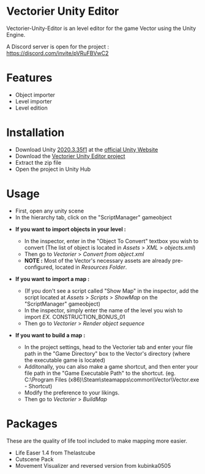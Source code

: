 # Vectorier Unity Editor
Vectorier-Unity-Editor is an level editor for the game Vector using the Unity Engine.

A Discord server is open for the project : https://discord.com/invite/pVRuFBVwC2

# Features
 * Object importer
 * Level importer
 * Level edition

# Installation
 * Download Unity [2020.3.35f1](https://download.unity3d.com/download_unity/18e4db7a9996/Windows64EditorInstaller/UnitySetup64-2020.3.35f1.exe) at the [official Unity Website](https://unity3d.com/get-unity/download/archive)
 * Download the [Vectorier Unity Editor project](https://github.com/FlipThoseTitle/Vectorier-Unity-Editor/archive/refs/heads/main.zip)
 * Extract the zip file
 * Open the project in Unity Hub
 
# Usage
 * First, open any unity scene
 * In the hierarchy tab, click on the "ScriptManager" gameobject
 - **If you want to import objects in your level :**
    * In the inspector, enter in the "Object To Convert" textbox you wish to convert (The list of object is located in *Assets* > *XML* > *objects.xml*)
    * Then go to *Vectorier* > *Convert from object.xml*
    * **NOTE :** Most of the Vector's necessary assets are already pre-configured, located in *Resources Folder*.
    
 - **If you want to import a map :**
    * (If you don't see a script called "Show Map" in the inspector, add the script located at *Assets* > *Scripts* > *ShowMap* on the "ScriptManager" gameobject)
    * In the inspector, simply enter the name of the level you wish to import
       *EX.* CONSTRUCTION_BONUS_01
    * Then go to *Vectorier* > *Render object sequence*
    
 - **If you want to build a map :**
    * In the project settings, head to the Vectorier tab and enter your file path in the "Game Directory" box to the Vector's directory (where the executable game is located)
    * Additonally, you can also make a game shortcut, and then enter your file path in the "Game Executable Path" to the shortcut. (eg. C:\Program Files (x86)\Steam\steamapps\common\Vector\Vector.exe - Shortcut)
    * Modify the preference to your likings.
    * Then go to *Vectorier* > *BuildMap*

# Packages
These are the quality of life tool included to make mapping more easier.
 * Life Easer 1.4 from Thelastcube
 * Cutscene Pack
 * Movement Visualizer and reversed version from kubinka0505
